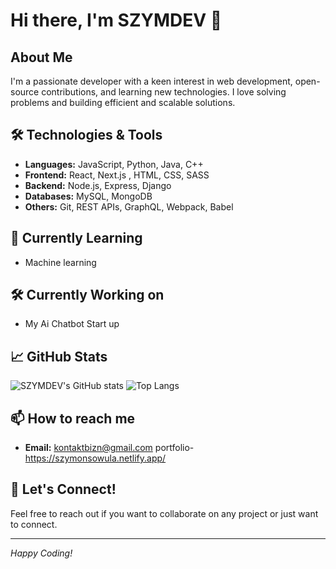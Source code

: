 # Hi there, I'm SZYMDEV 👋

## About Me
I'm a passionate developer with a keen interest in web development, open-source contributions, and learning new technologies. I love solving problems and building efficient and scalable solutions.

## 🛠️ Technologies & Tools
- **Languages:** JavaScript, Python, Java, C++
- **Frontend:** React, Next.js , HTML, CSS, SASS
- **Backend:** Node.js, Express, Django
- **Databases:** MySQL, MongoDB
- **Others:** Git, REST APIs, GraphQL, Webpack, Babel

## 🌱 Currently Learning
- Machine learning

## 🛠️ Currently Working on
- My Ai Chatbot Start up
## 📈 GitHub Stats
![SZYMDEV's GitHub stats](https://github-readme-stats.vercel.app/api?username=SZYMDEV&show_icons=true&theme=radical)
![Top Langs](https://github-readme-stats.vercel.app/api/top-langs/?username=SZYMDEV&layout=compact&theme=radical)

## 📫 How to reach me
- **Email:** kontaktbizn@gmail.com
  portfolio- https://szymonsowula.netlify.app/

## 💬 Let's Connect!
Feel free to reach out if you want to collaborate on any project or just want to connect.

---

*Happy Coding!*
